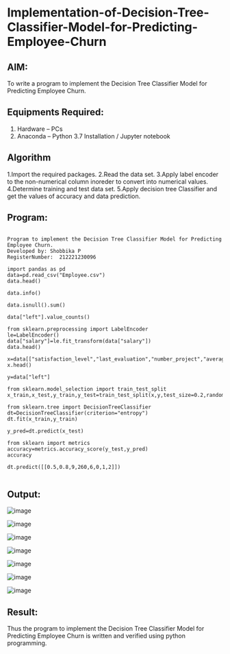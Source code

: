# Implementation-of-Decision-Tree-Classifier-Model-for-Predicting-Employee-Churn

## AIM:
To write a program to implement the Decision Tree Classifier Model for Predicting Employee Churn.

## Equipments Required:
1. Hardware – PCs
2. Anaconda – Python 3.7 Installation / Jupyter notebook

## Algorithm
1.Import the required packages.
2.Read the data set.
3.Apply label encoder to the non-numerical column inoreder to convert into numerical values.
4.Determine training and test data set.
5.Apply decision tree Classifier and get the values of accuracy and data prediction.

## Program:
```

Program to implement the Decision Tree Classifier Model for Predicting Employee Churn.
Developed by: Shobbika P
RegisterNumber:  212221230096

import pandas as pd
data=pd.read_csv("Employee.csv")
data.head()

data.info()

data.isnull().sum()

data["left"].value_counts()

from sklearn.preprocessing import LabelEncoder
le=LabelEncoder()
data["salary"]=le.fit_transform(data["salary"])
data.head()

x=data[["satisfaction_level","last_evaluation","number_project","average_montly_hours","time_spend_company","Work_accident","promotion_last_5years","salary"]]
x.head()

y=data["left"]

from sklearn.model_selection import train_test_split
x_train,x_test,y_train,y_test=train_test_split(x,y,test_size=0.2,random_state=100)

from sklearn.tree import DecisionTreeClassifier
dt=DecisionTreeClassifier(criterion="entropy")
dt.fit(x_train,y_train)

y_pred=dt.predict(x_test)

from sklearn import metrics
accuracy=metrics.accuracy_score(y_test,y_pred)
accuracy

dt.predict([[0.5,0.8,9,260,6,0,1,2]])


```

## Output:
![image](https://user-images.githubusercontent.com/94508142/204559766-dd3e4d9c-a654-4c55-aff5-c02082b3ce2a.png)

![image](https://user-images.githubusercontent.com/94508142/204559919-2a32e3d7-131e-4b96-8569-5fbea865b643.png)

![image](https://user-images.githubusercontent.com/94508142/204560025-54e4ae01-7552-4423-944d-3c26134347f3.png)

![image](https://user-images.githubusercontent.com/94508142/204560174-82f21e26-e8f1-4f4c-85dc-089b16036da9.png)

![image](https://user-images.githubusercontent.com/94508142/204560409-3d7e6be9-7890-414b-b635-7c19e0ea6150.png)

![image](https://user-images.githubusercontent.com/94508142/204560558-5118188a-dbc4-427f-88bd-de10140b96d3.png)

![image](https://user-images.githubusercontent.com/94508142/204560671-54c3e8b2-5565-4d79-9a77-2010c0ee00d6.png)


## Result:
Thus the program to implement the  Decision Tree Classifier Model for Predicting Employee Churn is written and verified using python programming.
